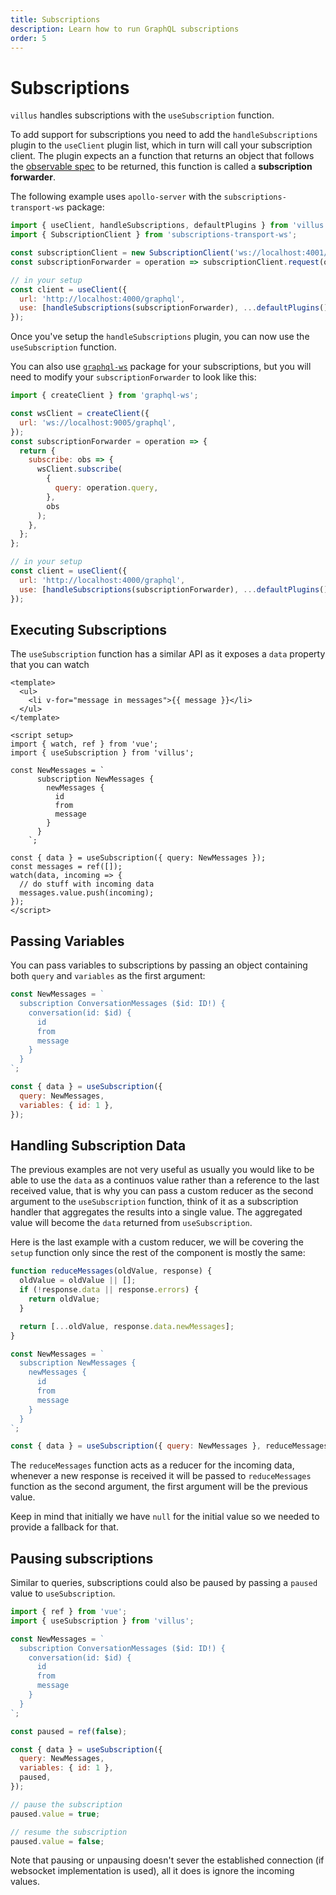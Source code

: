 ```yaml
---
title: Subscriptions
description: Learn how to run GraphQL subscriptions
order: 5
---
```


# Subscriptions

`villus` handles subscriptions with the `useSubscription` function.

To add support for subscriptions you need to add the `handleSubscriptions` plugin to the `useClient` plugin list, which in turn will call your subscription client. The plugin expects an a function that returns an object that follows the [observable spec](https://github.com/tc39/proposal-observable) to be returned, this function is called a **subscription forwarder**.

The following example uses `apollo-server` with the `subscriptions-transport-ws` package:

```js
import { useClient, handleSubscriptions, defaultPlugins } from 'villus';
import { SubscriptionClient } from 'subscriptions-transport-ws';

const subscriptionClient = new SubscriptionClient('ws://localhost:4001/graphql', {});
const subscriptionForwarder = operation => subscriptionClient.request(op);

// in your setup
const client = useClient({
  url: 'http://localhost:4000/graphql',
  use: [handleSubscriptions(subscriptionForwarder), ...defaultPlugins()],
});
```

Once you've setup the `handleSubscriptions` plugin, you can now use the `useSubscription` function.

<doc-tip>
  
You can also use [`graphql-ws`](https://github.com/enisdenjo/graphql-ws) package for your subscriptions, but you will need to modify your `subscriptionForwarder` to look like this:

```js
import { createClient } from 'graphql-ws';

const wsClient = createClient({
  url: 'ws://localhost:9005/graphql',
});
const subscriptionForwarder = operation => {
  return {
    subscribe: obs => {
      wsClient.subscribe(
        {
          query: operation.query,
        },
        obs
      );
    },
  };
};

// in your setup
const client = useClient({
  url: 'http://localhost:4000/graphql',
  use: [handleSubscriptions(subscriptionForwarder), ...defaultPlugins()],
});
```

</doc-tip>

## Executing Subscriptions

The `useSubscription` function has a similar API as it exposes a `data` property that you can watch

```vue
<template>
  <ul>
    <li v-for="message in messages">{{ message }}</li>
  </ul>
</template>

<script setup>
import { watch, ref } from 'vue';
import { useSubscription } from 'villus';

const NewMessages = `
      subscription NewMessages {
        newMessages {
          id
          from
          message
        }
      }
    `;

const { data } = useSubscription({ query: NewMessages });
const messages = ref([]);
watch(data, incoming => {
  // do stuff with incoming data
  messages.value.push(incoming);
});
</script>
```

## Passing Variables

You can pass variables to subscriptions by passing an object containing both `query` and `variables` as the first argument:

```js
const NewMessages = `
  subscription ConversationMessages ($id: ID!) {
    conversation(id: $id) {
      id
      from
      message
    }
  }
`;

const { data } = useSubscription({
  query: NewMessages,
  variables: { id: 1 },
});
```

## Handling Subscription Data

The previous examples are not very useful as usually you would like to be able to use the `data` as a continuos value rather than a reference to the last received value, that is why you can pass a custom reducer as the second argument to the `useSubscription` function, think of it as a subscription handler that aggregates the results into a single value. The aggregated value will become the `data` returned from `useSubscription`.

Here is the last example with a custom reducer, we will be covering the `setup` function only since the rest of the component is mostly the same:

```js
function reduceMessages(oldValue, response) {
  oldValue = oldValue || [];
  if (!response.data || response.errors) {
    return oldValue;
  }

  return [...oldValue, response.data.newMessages];
}

const NewMessages = `
  subscription NewMessages {
    newMessages {
      id
      from
      message
    }
  }
`;

const { data } = useSubscription({ query: NewMessages }, reduceMessages);
```

The `reduceMessages` function acts as a reducer for the incoming data, whenever a new response is received it will be passed to `reduceMessages` function as the second argument, the first argument will be the previous value.

<doc-tip>

Keep in mind that initially we have `null` for the initial value so we needed to provide a fallback for that.

</doc-tip>

## Pausing subscriptions

Similar to queries, subscriptions could also be paused by passing a `paused` value to `useSubscription`.

```js
import { ref } from 'vue';
import { useSubscription } from 'villus';

const NewMessages = `
  subscription ConversationMessages ($id: ID!) {
    conversation(id: $id) {
      id
      from
      message
    }
  }
`;

const paused = ref(false);

const { data } = useSubscription({
  query: NewMessages,
  variables: { id: 1 },
  paused,
});

// pause the subscription
paused.value = true;

// resume the subscription
paused.value = false;
```

Note that pausing or unpausing doesn't sever the established connection (if websocket implementation is used), all it does is ignore the incoming values.
